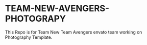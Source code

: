 # TEAM-NEW-AVENGERS-PHOTOGRAPY
This Repo is for Team New Team Avengers envato team working on Photography Template.
